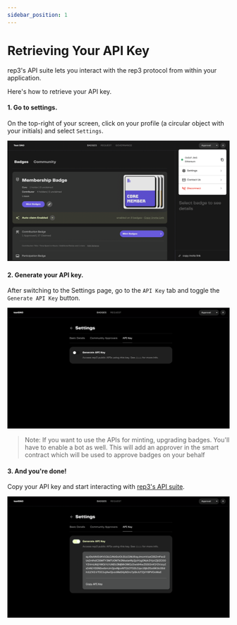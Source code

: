 ```yaml
---
sidebar_position: 1
---
```


# Retrieving Your API Key
rep3's API suite lets you interact with the rep3 protocol from within your application.
 
Here's how to retrieve your API key.

#### 1. Go to settings.
On the top-right of your screen, click on your profile (a circular object with your initials) and select `Settings`.

![](../img/API_1.png)

#### 2. Generate your API key.
After switching to the Settings page, go to the `API Key` tab and toggle the `Generate API Key` button.

![](../img/API_2.png)

>Note: If you want to use the APIs for minting, upgrading badges. You'll have to enable a bot as well. This will add an approver in the smart contract which will be used to approve badges on your behalf

#### 3. And you're done!
Copy your API key and start interacting with [rep3's API suite](https://docs.rep3.gg/integration/rep3-API-suite).

![](../img/API_3.png)